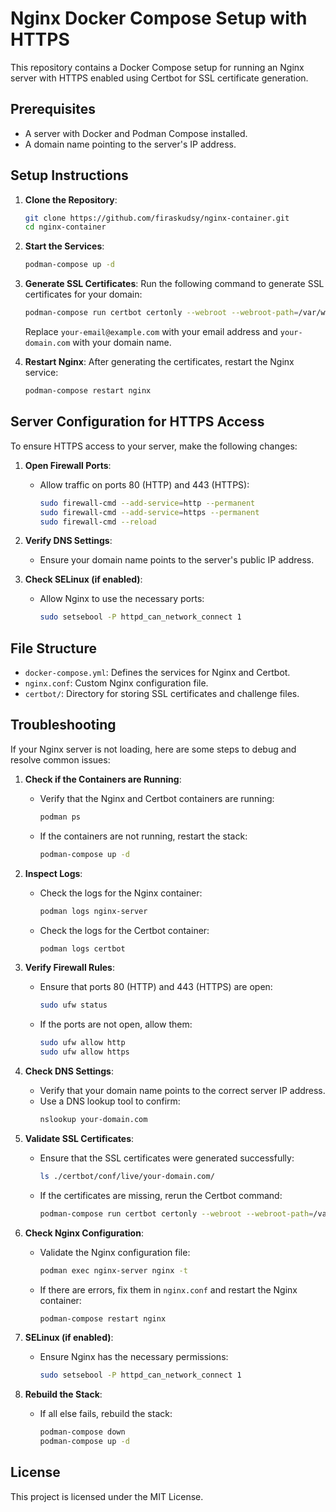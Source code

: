 # Nginx Docker Compose Setup with HTTPS

This repository contains a Docker Compose setup for running an Nginx server with HTTPS enabled using Certbot for SSL certificate generation.

## Prerequisites
- A server with Docker and Podman Compose installed.
- A domain name pointing to the server's IP address.

## Setup Instructions

1. **Clone the Repository**:
   ```bash
   git clone https://github.com/firaskudsy/nginx-container.git
   cd nginx-container
   ```

2. **Start the Services**:
   ```bash
   podman-compose up -d
   ```

3. **Generate SSL Certificates**:
   Run the following command to generate SSL certificates for your domain:
   ```bash
   podman-compose run certbot certonly --webroot --webroot-path=/var/www/certbot --email your-email@example.com --agree-tos --no-eff-email -d your-domain.com
   ```
   Replace `your-email@example.com` with your email address and `your-domain.com` with your domain name.

4. **Restart Nginx**:
   After generating the certificates, restart the Nginx service:
   ```bash
   podman-compose restart nginx
   ```

## Server Configuration for HTTPS Access

To ensure HTTPS access to your server, make the following changes:

1. **Open Firewall Ports**:
   - Allow traffic on ports 80 (HTTP) and 443 (HTTPS):
     ```bash
     sudo firewall-cmd --add-service=http --permanent
     sudo firewall-cmd --add-service=https --permanent
     sudo firewall-cmd --reload
     ```

2. **Verify DNS Settings**:
   - Ensure your domain name points to the server's public IP address.

3. **Check SELinux (if enabled)**:
   - Allow Nginx to use the necessary ports:
     ```bash
     sudo setsebool -P httpd_can_network_connect 1
     ```

## File Structure
- `docker-compose.yml`: Defines the services for Nginx and Certbot.
- `nginx.conf`: Custom Nginx configuration file.
- `certbot/`: Directory for storing SSL certificates and challenge files.

## Troubleshooting

If your Nginx server is not loading, here are some steps to debug and resolve common issues:

1. **Check if the Containers are Running**:
   - Verify that the Nginx and Certbot containers are running:
     ```bash
     podman ps
     ```
   - If the containers are not running, restart the stack:
     ```bash
     podman-compose up -d
     ```

2. **Inspect Logs**:
   - Check the logs for the Nginx container:
     ```bash
     podman logs nginx-server
     ```
   - Check the logs for the Certbot container:
     ```bash
     podman logs certbot
     ```

3. **Verify Firewall Rules**:
   - Ensure that ports 80 (HTTP) and 443 (HTTPS) are open:
     ```bash
     sudo ufw status
     ```
   - If the ports are not open, allow them:
     ```bash
     sudo ufw allow http
     sudo ufw allow https
     ```

4. **Check DNS Settings**:
   - Verify that your domain name points to the correct server IP address.
   - Use a DNS lookup tool to confirm:
     ```bash
     nslookup your-domain.com
     ```

5. **Validate SSL Certificates**:
   - Ensure that the SSL certificates were generated successfully:
     ```bash
     ls ./certbot/conf/live/your-domain.com/
     ```
   - If the certificates are missing, rerun the Certbot command:
     ```bash
     podman-compose run certbot certonly --webroot --webroot-path=/var/www/certbot --email your-email@example.com --agree-tos --no-eff-email -d your-domain.com
     ```

6. **Check Nginx Configuration**:
   - Validate the Nginx configuration file:
     ```bash
     podman exec nginx-server nginx -t
     ```
   - If there are errors, fix them in `nginx.conf` and restart the Nginx container:
     ```bash
     podman-compose restart nginx
     ```

7. **SELinux (if enabled)**:
   - Ensure Nginx has the necessary permissions:
     ```bash
     sudo setsebool -P httpd_can_network_connect 1
     ```

8. **Rebuild the Stack**:
   - If all else fails, rebuild the stack:
     ```bash
     podman-compose down
     podman-compose up -d
     ```

## License
This project is licensed under the MIT License.
